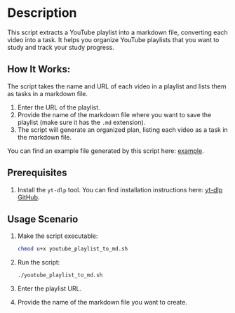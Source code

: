
# Description
This script extracts a YouTube playlist into a markdown file, converting each video into a task. It helps you organize YouTube playlists that you want to study and track your study progress.

## How It Works:
The script takes the name and URL of each video in a playlist and lists them as tasks in a markdown file.

1. Enter the URL of the playlist.
2. Provide the name of the markdown file where you want to save the playlist (make sure it has the `.md` extension).
3. The script will generate an organized plan, listing each video as a task in the markdown file.

You can find an example file generated by this script here: [example](example).

## Prerequisites
1. Install the `yt-dlp` tool. You can find installation instructions here: [yt-dlp GitHub](https://github.com/yt-dlp/yt-dlp).

## Usage Scenario
1. Make the script executable:
   ```bash
   chmod u+x youtube_playlist_to_md.sh
   ```

2. Run the script:
   ```bash
   ./youtube_playlist_to_md.sh
   ```

3. Enter the playlist URL.
4. Provide the name of the markdown file you want to create.
